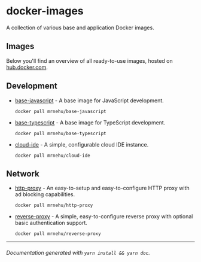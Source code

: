 docker-images
=============

A collection of various base and application Docker images.

## Images

Below you'll find an overview of all ready-to-use images, hosted on [hub.docker.com](https://hub.docker.com/r/mrnehu).

## Development

-	[base-javascript](https://hub.docker.com/r/mrnehu/base-javascript) - A base image for JavaScript development.

		docker pull mrnehu/base-javascript

-	[base-typescript](https://hub.docker.com/r/mrnehu/base-typescript) - A base image for TypeScript development.

		docker pull mrnehu/base-typescript

-	[cloud-ide](https://hub.docker.com/r/mrnehu/cloud-ide) - A simple, configurable cloud IDE instance.

		docker pull mrnehu/cloud-ide


## Network

-	[http-proxy](https://hub.docker.com/r/mrnehu/http-proxy) - An easy-to-setup and easy-to-configure HTTP proxy with ad blocking capabilities.

		docker pull mrnehu/http-proxy

-	[reverse-proxy](https://hub.docker.com/r/mrnehu/reverse-proxy) - A simple, easy-to-configure reverse proxy with optional basic authentication support.

		docker pull mrnehu/reverse-proxy


---

###### Documentation generated with `yarn install && yarn doc`.
